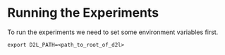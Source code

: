 
# Running the Experiments

To run the experiments we need to set some environment variables first.

```console
export D2L_PATH=<path_to_root_of_d2l>
```